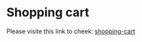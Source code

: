 # Shopping cart

Please visite this link to cheek:
<a href="https://karenyu729.github.io/shopping-cart/">shopping-cart</a>
